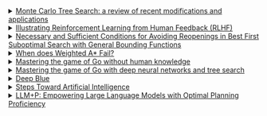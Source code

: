 <details>
  <summary>
    <a href='https://link.springer.com/content/pdf/10.1007/s10462-022-10228-y.pdf'>Monte Carlo Tree Search: a review of recent modifications and applications</a>
  </summary>

  <p></p>
</details>

<details>
  <summary>
    <a href='https://huggingface.co/blog/rlhf'>Illustrating Reinforcement Learning from Human Feedback (RLHF)</a>
  </summary>

  <p>There are multiple methods for ranking the text. One method that has been successful is to have users compare generated text from two language models conditioned on the same prompt. By comparing model outputs in head-to-head matchups, an Elo system can be used to generate a ranking of the models and outputs relative to each-other. These different methods of ranking are normalized into a scalar reward signal for training.</p>
</details>


<details>
  <summary>
    <a href='https://webdocs.cs.ualberta.ca/~nathanst/papers/chen2021general.pdf'>Necessary and Sufficient Conditions for Avoiding Reopenings in Best First Suboptimal Search with General Bounding Functions</a>
  </summary>
</details>

<details>
  <summary>
    <a href='https://www.cs.unh.edu/~ruml/papers/wted-astar-socs-12.pdf'>When does Weighted A* Fail?</a>
  </summary>

  <p>
  For example, the Fast Downward planner (Helmert
  2006) uses Weighted A*, and LAMA (Richter and Westphal
  2010) also uses a variant of Weighted A*. 
  </p>

  <p>
    We first showed that greedy search can sometimes perform
  worse than A*, and that although in many domains there is a
  general trend where a larger weight in Weighted A* leads to
  a faster search, there are also domains where a larger weight
  leads to a slower search. It has long been understood that
  greedy search has no bounds on performance, but our work
  shows that poor behavior can occur in practice.
  </p>
</details>

<details>
  <summary>
    <a href='https://www.ics.uci.edu/~dechter/courses/ics-295/winter-2018/papers/nature-go.pdf'>Mastering the game of Go without human knowledge</a>
  </summary>
</details>

<details>
  <summary>
    <a href='http://courses.csail.mit.edu/6.803/pdf/2016%20go.pdf'>Mastering the game of Go with deep neural networks and tree search</a>
  </summary>
</details>

<details>
  <summary>
    <a href='https://bi.snu.ac.kr/Courses/4ai10f/Papers/Campbell%202002%20-%20Deep%20blue.pdf'>Deep Blue</a>
  </summary>

  <p>
    The extended book [6] in Deep Blue is a mechanism that allows a large Grandmaster
  game database to influence and direct Deep Blue’s play in the absence of opening book
  information. The basic idea is to summarize the information available at each position of
  a 700,000 game database, and use the summary information to nudge Deep Blue in the
  consensus direction of chess opening theory.
  </p>

  <p>
    The specific mechanism used in Deep Blue was to assign bonuses (or penalties) to those
  moves in a given position that had been played in the Grandmaster game database. For
  example, suppose that in the opening position of a chess game the move d4 is given a 10
  point bonus. Deep Blue would carry out its regular search, but offset the alpha-beta search
  window for d4 by 10 points. Thus d4 would be preferred if it was no more than than 10
  points worse the best of the other moves.
  </p>

</details>

<details>
  <summary>
    <a href='https://courses.csail.mit.edu/6.803/pdf/steps.pdf'>Steps Toward Artificial Intelligence</a>
  </summary>

  <p>
    The problemii of extinictioni or "unilearniing" is especiallv critical for complex, hierarchical, leariniig.
  </p>
</details>


<details>
  <summary>
    <a href='https://arxiv.org/pdf/2304.11477.pdf'>LLM+P: Empowering Large Language Models with Optimal Planning Proficiency</a>
  </summary>

  <p>LLM+P takes in a
  natural language description of a planning problem, then returns a correct (or optimal) plan for solving that problem in natural language. LLM+P does so by
  first converting the language description into a file written in the planning domain definition language (PDDL), then leveraging classical planners to quickly
  find a solution, and then translating the found solution back into natural language.</p>

  <p>Without the context (i.e., an example problem and its corresponding problem PDDL), we
  observe that LLMs fail to produce correct problem PDDL files. The failures of LLM+P
  (no context) come entirely from incorrect problem encodings. Therefore, the context is
  important for LLM+P to work.</p>
</details>
